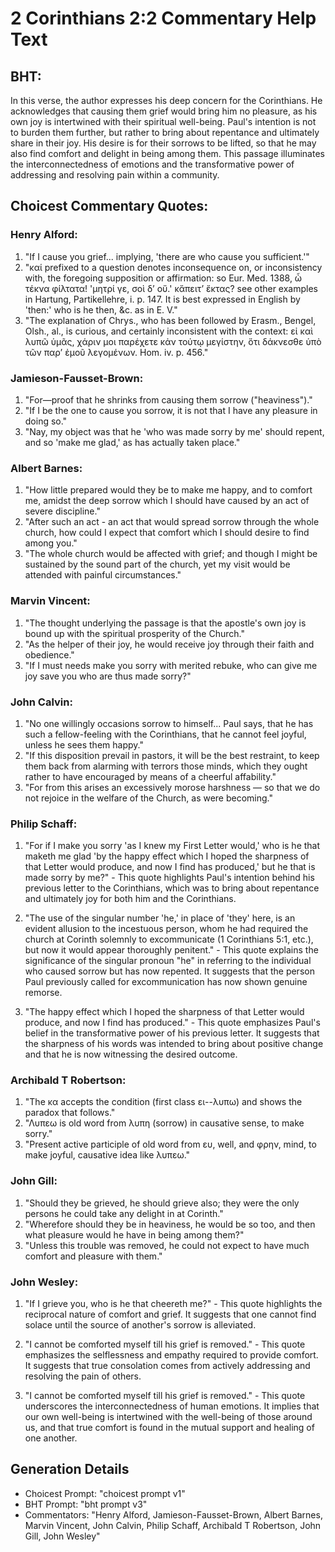 # 2 Corinthians 2:2 Commentary Help Text

## BHT:
In this verse, the author expresses his deep concern for the Corinthians. He acknowledges that causing them grief would bring him no pleasure, as his own joy is intertwined with their spiritual well-being. Paul's intention is not to burden them further, but rather to bring about repentance and ultimately share in their joy. His desire is for their sorrows to be lifted, so that he may also find comfort and delight in being among them. This passage illuminates the interconnectedness of emotions and the transformative power of addressing and resolving pain within a community.

## Choicest Commentary Quotes:
### Henry Alford:
1. "If I cause you grief... implying, 'there are who cause you sufficient.'" 
2. "καί prefixed to a question denotes inconsequence on, or inconsistency with, the foregoing supposition or affirmation: so Eur. Med. 1388, ὦ τέκνα φίλτατα! 'μητρί γε, σοὶ δʼ οὔ.' κἄπειτʼ ἔκτας? see other examples in Hartung, Partikellehre, i. p. 147. It is best expressed in English by 'then:' who is he then, &c. as in E. V."
3. "The explanation of Chrys., who has been followed by Erasm., Bengel, Olsh., al., is curious, and certainly inconsistent with the context: εἰ καὶ λυπῶ ὑμᾶς, χάριν μοι παρέχετε κἀν τούτῳ μεγίστην, ὅτι δάκνεσθε ὑπὸ τῶν παρʼ ἐμοῦ λεγομένων. Hom. iv. p. 456."

### Jamieson-Fausset-Brown:
1. "For—proof that he shrinks from causing them sorrow ("heaviness")."
2. "If I be the one to cause you sorrow, it is not that I have any pleasure in doing so."
3. "Nay, my object was that he 'who was made sorry by me' should repent, and so 'make me glad,' as has actually taken place."

### Albert Barnes:
1. "How little prepared would they be to make me happy, and to comfort me, amidst the deep sorrow which I should have caused by an act of severe discipline."
2. "After such an act - an act that would spread sorrow through the whole church, how could I expect that comfort which I should desire to find among you."
3. "The whole church would be affected with grief; and though I might be sustained by the sound part of the church, yet my visit would be attended with painful circumstances."

### Marvin Vincent:
1. "The thought underlying the passage is that the apostle's own joy is bound up with the spiritual prosperity of the Church."
2. "As the helper of their joy, he would receive joy through their faith and obedience."
3. "If I must needs make you sorry with merited rebuke, who can give me joy save you who are thus made sorry?"

### John Calvin:
1. "No one willingly occasions sorrow to himself... Paul says, that he has such a fellow-feeling with the Corinthians, that he cannot feel joyful, unless he sees them happy."
2. "If this disposition prevail in pastors, it will be the best restraint, to keep them back from alarming with terrors those minds, which they ought rather to have encouraged by means of a cheerful affability."
3. "For from this arises an excessively morose harshness — so that we do not rejoice in the welfare of the Church, as were becoming."

### Philip Schaff:
1. "For if I make you sorry 'as I knew my First Letter would,' who is he that maketh me glad 'by the happy effect which I hoped the sharpness of that Letter would produce, and now I find has produced,' but he that is made sorry by me?" - This quote highlights Paul's intention behind his previous letter to the Corinthians, which was to bring about repentance and ultimately joy for both him and the Corinthians.

2. "The use of the singular number 'he,' in place of 'they' here, is an evident allusion to the incestuous person, whom he had required the church at Corinth solemnly to excommunicate (1 Corinthians 5:1, etc.), but now it would appear thoroughly penitent." - This quote explains the significance of the singular pronoun "he" in referring to the individual who caused sorrow but has now repented. It suggests that the person Paul previously called for excommunication has now shown genuine remorse.

3. "The happy effect which I hoped the sharpness of that Letter would produce, and now I find has produced." - This quote emphasizes Paul's belief in the transformative power of his previous letter. It suggests that the sharpness of his words was intended to bring about positive change and that he is now witnessing the desired outcome.

### Archibald T Robertson:
1. "The κα accepts the condition (first class ει--λυπω) and shows the paradox that follows."
2. "Λυπεω is old word from λυπη (sorrow) in causative sense, to make sorry."
3. "Present active participle of old word from ευ, well, and φρην, mind, to make joyful, causative idea like λυπεω."

### John Gill:
1. "Should they be grieved, he should grieve also; they were the only persons he could take any delight in at Corinth."
2. "Wherefore should they be in heaviness, he would be so too, and then what pleasure would he have in being among them?"
3. "Unless this trouble was removed, he could not expect to have much comfort and pleasure with them."

### John Wesley:
1. "If I grieve you, who is he that cheereth me?" - This quote highlights the reciprocal nature of comfort and grief. It suggests that one cannot find solace until the source of another's sorrow is alleviated.

2. "I cannot be comforted myself till his grief is removed." - This quote emphasizes the selflessness and empathy required to provide comfort. It suggests that true consolation comes from actively addressing and resolving the pain of others.

3. "I cannot be comforted myself till his grief is removed." - This quote underscores the interconnectedness of human emotions. It implies that our own well-being is intertwined with the well-being of those around us, and that true comfort is found in the mutual support and healing of one another.


## Generation Details
- Choicest Prompt: "choicest prompt v1"
- BHT Prompt: "bht prompt v3"
- Commentators: "Henry Alford, Jamieson-Fausset-Brown, Albert Barnes, Marvin Vincent, John Calvin, Philip Schaff, Archibald T Robertson, John Gill, John Wesley"
